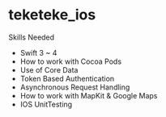 # teketeke_ios

Skills Needed

 * Swift 3 ~ 4
 * How to work with Cocoa Pods
 * Use of Core Data
 * Token Based Authentication
 * Asynchronous Request Handling
 * How to work with MapKit & Google Maps
 * IOS UnitTesting

